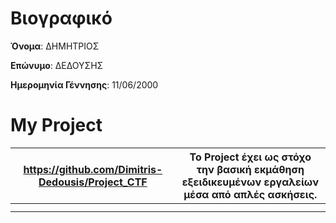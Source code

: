 # Βιογραφικό

**Όνομα**: ΔΗΜΗΤΡΙΟΣ

**Επώνυμο**: ΔΕΔΟΥΣΗΣ

**Ημερομηνία Γέννησης**: 11/06/2000

# **My Project**

| https://github.com/Dimitris-Dedousis/Project_CTF | Το Project έχει ως στόχο την βασική εκμάθηση εξειδικευμένων εργαλείων μέσα από απλές ασκήσεις. |
| --- | --- |
|  |  |
|  |  |
